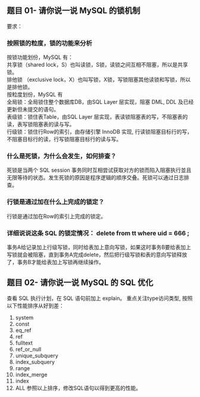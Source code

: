 ## 题目 01- 请你说一说 MySQL 的锁机制
要求：

### 按照锁的粒度，锁的功能来分析
按锁功能划份，MySQL 有：  
共享锁（shared lock，S）也叫读锁，S锁，读锁之间互相不阻塞，所以是共享锁。  
排他锁 （exclusive lock，X）也叫写锁，X锁，写锁阻塞其他读锁和写锁，所以是排他锁。  
按粒度划份，MySQL 有  
全局锁：全局锁住整个数据库DB，由SQL Layer 层实现，阻塞 DML, DDL 及已经更新但未提交的语句。  
表级锁：锁住表Table，由SQL Layer 层实现，表读锁阻塞表的写，不阻塞表的读，表写锁阻塞表的读与写。  
行级锁：锁住行Row的索引，由存储引擎 InnoDB 实现, 行读锁阻塞目标行的写，不阻塞目标行的读，行写锁阻塞目标行的读与写。  
### 什么是死锁，为什么会发生，如何排查？
死锁是当两个 SQL session 事务同时互相尝试获取对方的锁而陷入阻塞执行並且无限等待的状态。发生死锁的原因是程序逻辑的顺序交叠。死锁可以通过日志排查。  
### 行锁是通过加在什么上完成的锁定？  
行锁是通过加在Row的索引上完成的锁定。  
### 详细说说这条 SQL 的锁定情况： delete from tt where uid = 666 ;
事务A给记录加上行级写锁，同时给表加上意向写锁，如果这时事务B要给表加上写锁就会被阻塞，直到事务A完成delete，然后把行级写锁和表的意向写锁释放了，事务B才能给表加上写锁再继续操作。  
## 题目 02- 请你说一说 MySQL 的 SQL 优化
查看 SQL 执行计划，在 SQL 语句前加上 explain。
重点关注type访问类型, 按照以下性能排序从好到差：  
1. system
2. const
3. eq_ref
4. ref
5. fulltext
6. ref_or_null
7. unique_subquery
8. index_subquery
9. range
10. index_merge
11. index
12. ALL
参照以上排序，修改SQL语句以得到更高的性能。


